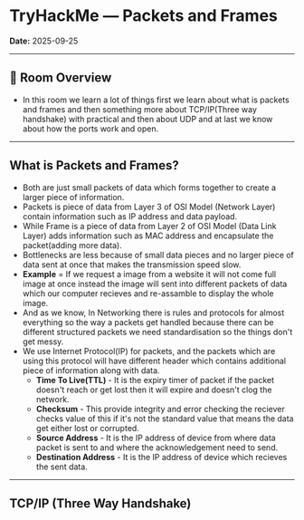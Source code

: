 # TryHackMe — Packets and Frames

**Date:** 2025-09-25    

---

## 🔎 Room Overview
* In this room we learn a lot of things first we learn about what is packets and frames and then something more about TCP/IP(Three way handshake) with practical and then about UDP and at last we know about how the ports work and open.

---


## What is Packets and Frames?
  * Both are just small packets of data which forms together to create a larger piece of information.
  * Packets is piece of data from Layer 3 of OSI Model (Network Layer) contain information such as IP address and data payload.
  * While Frame is a piece of data from Layer 2 of OSI Model (Data Link Layer) adds information such as MAC address and encapsulate the packet(adding more data).
  * Bottlenecks are less because of small data pieces and no larger piece of data sent at once that makes the transmission speed slow.
  * **Example** = If we request a image from a website it will not come full image at once instead the image will sent into different packets of data which our computer recieves and re-assamble to display the whole image.
  * And as we know, In Networking there is rules and protocols for almost everything so the way a packets get handled because there can be different structured packets we need standardisation so the things don't get messy.
  * We use Internet Protocol(IP) for packets, and the packets which are using this protocol will have different header which contains additional piece of information along with data.
      * **Time To Live(TTL)** - It is the expiry timer of packet if the packet doesn't reach or get lost then it will expire and doesn't clog the network.
      * **Checksum** - This provide integrity and error checking the reciever checks value of this if it's not the standard value that means the data get either lost or corrupted.
      * **Source Address** - It is the IP address of device from where data packet is sent to and where the acknowledgement need to send.
      * **Destination Address** - It is the IP address of device which recieves the sent data.

---

## TCP/IP (Three Way Handshake)

